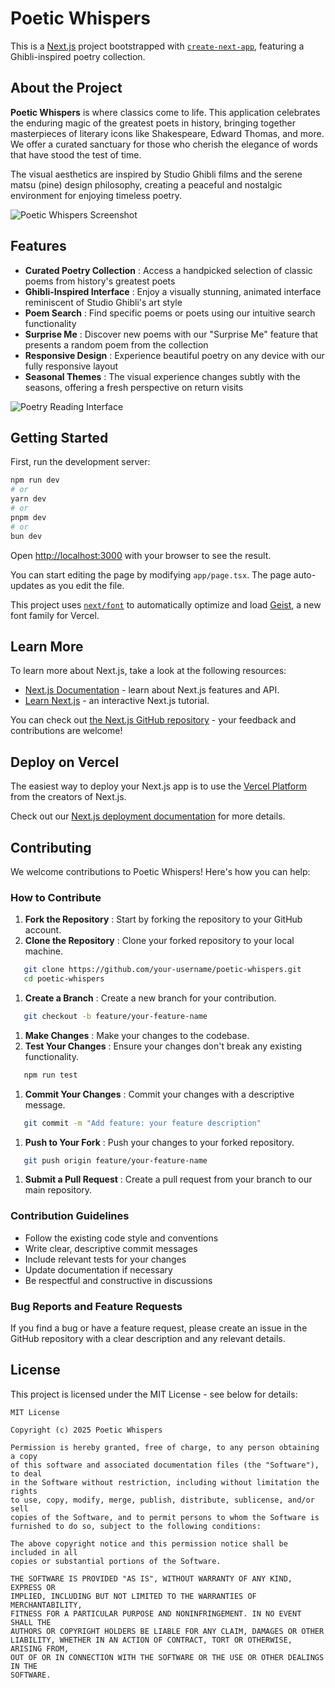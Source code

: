 # Poetic Whispers

This is a [Next.js](https://nextjs.org/) project bootstrapped with [`create-next-app`](https://nextjs.org/docs/app/api-reference/cli/create-next-app), featuring a Ghibli-inspired poetry collection.

## About the Project

**Poetic Whispers** is where classics come to life. This application celebrates the enduring magic of the greatest poets in history, bringing together masterpieces of literary icons like Shakespeare, Edward Thomas, and more. We offer a curated sanctuary for those who cherish the elegance of words that have stood the test of time.

The visual aesthetics are inspired by Studio Ghibli films and the serene matsu (pine) design philosophy, creating a peaceful and nostalgic environment for enjoying timeless poetry.

![Poetic Whispers Screenshot](https://claude.ai/images/bg-1.jpg)

## Features

* **Curated Poetry Collection** : Access a handpicked selection of classic poems from history's greatest poets
* **Ghibli-Inspired Interface** : Enjoy a visually stunning, animated interface reminiscent of Studio Ghibli's art style
* **Poem Search** : Find specific poems or poets using our intuitive search functionality
* **Surprise Me** : Discover new poems with our "Surprise Me" feature that presents a random poem from the collection
* **Responsive Design** : Experience beautiful poetry on any device with our fully responsive layout
* **Seasonal Themes** : The visual experience changes subtly with the seasons, offering a fresh perspective on return visits

![Poetry Reading Interface](https://claude.ai/images/bg-2.jpg)

## Getting Started

First, run the development server:

```bash
npm run dev
# or
yarn dev
# or
pnpm dev
# or
bun dev
```

Open [http://localhost:3000](http://localhost:3000/) with your browser to see the result.

You can start editing the page by modifying `app/page.tsx`. The page auto-updates as you edit the file.

This project uses [`next/font`](https://nextjs.org/docs/app/building-your-application/optimizing/fonts) to automatically optimize and load [Geist](https://vercel.com/font), a new font family for Vercel.

## Learn More

To learn more about Next.js, take a look at the following resources:

* [Next.js Documentation](https://nextjs.org/docs) - learn about Next.js features and API.
* [Learn Next.js](https://nextjs.org/learn) - an interactive Next.js tutorial.

You can check out [the Next.js GitHub repository](https://github.com/vercel/next.js) - your feedback and contributions are welcome!

## Deploy on Vercel

The easiest way to deploy your Next.js app is to use the [Vercel Platform](https://vercel.com/new?utm_medium=default-template&filter=next.js&utm_source=create-next-app&utm_campaign=create-next-app-readme) from the creators of Next.js.

Check out our [Next.js deployment documentation](https://nextjs.org/docs/app/building-your-application/deploying) for more details.

## Contributing

We welcome contributions to Poetic Whispers! Here's how you can help:

### How to Contribute

1. **Fork the Repository** : Start by forking the repository to your GitHub account.
2. **Clone the Repository** : Clone your forked repository to your local machine.

```bash
   git clone https://github.com/your-username/poetic-whispers.git
   cd poetic-whispers
```

1. **Create a Branch** : Create a new branch for your contribution.

```bash
   git checkout -b feature/your-feature-name
```

1. **Make Changes** : Make your changes to the codebase.
2. **Test Your Changes** : Ensure your changes don't break any existing functionality.

```bash
   npm run test
```

1. **Commit Your Changes** : Commit your changes with a descriptive message.

```bash
   git commit -m "Add feature: your feature description"
```

1. **Push to Your Fork** : Push your changes to your forked repository.

```bash
   git push origin feature/your-feature-name
```

1. **Submit a Pull Request** : Create a pull request from your branch to our main repository.

### Contribution Guidelines

* Follow the existing code style and conventions
* Write clear, descriptive commit messages
* Include relevant tests for your changes
* Update documentation if necessary
* Be respectful and constructive in discussions

### Bug Reports and Feature Requests

If you find a bug or have a feature request, please create an issue in the GitHub repository with a clear description and any relevant details.

## License

This project is licensed under the MIT License - see below for details:

```
MIT License

Copyright (c) 2025 Poetic Whispers

Permission is hereby granted, free of charge, to any person obtaining a copy
of this software and associated documentation files (the "Software"), to deal
in the Software without restriction, including without limitation the rights
to use, copy, modify, merge, publish, distribute, sublicense, and/or sell
copies of the Software, and to permit persons to whom the Software is
furnished to do so, subject to the following conditions:

The above copyright notice and this permission notice shall be included in all
copies or substantial portions of the Software.

THE SOFTWARE IS PROVIDED "AS IS", WITHOUT WARRANTY OF ANY KIND, EXPRESS OR
IMPLIED, INCLUDING BUT NOT LIMITED TO THE WARRANTIES OF MERCHANTABILITY,
FITNESS FOR A PARTICULAR PURPOSE AND NONINFRINGEMENT. IN NO EVENT SHALL THE
AUTHORS OR COPYRIGHT HOLDERS BE LIABLE FOR ANY CLAIM, DAMAGES OR OTHER
LIABILITY, WHETHER IN AN ACTION OF CONTRACT, TORT OR OTHERWISE, ARISING FROM,
OUT OF OR IN CONNECTION WITH THE SOFTWARE OR THE USE OR OTHER DEALINGS IN THE
SOFTWARE.
```
